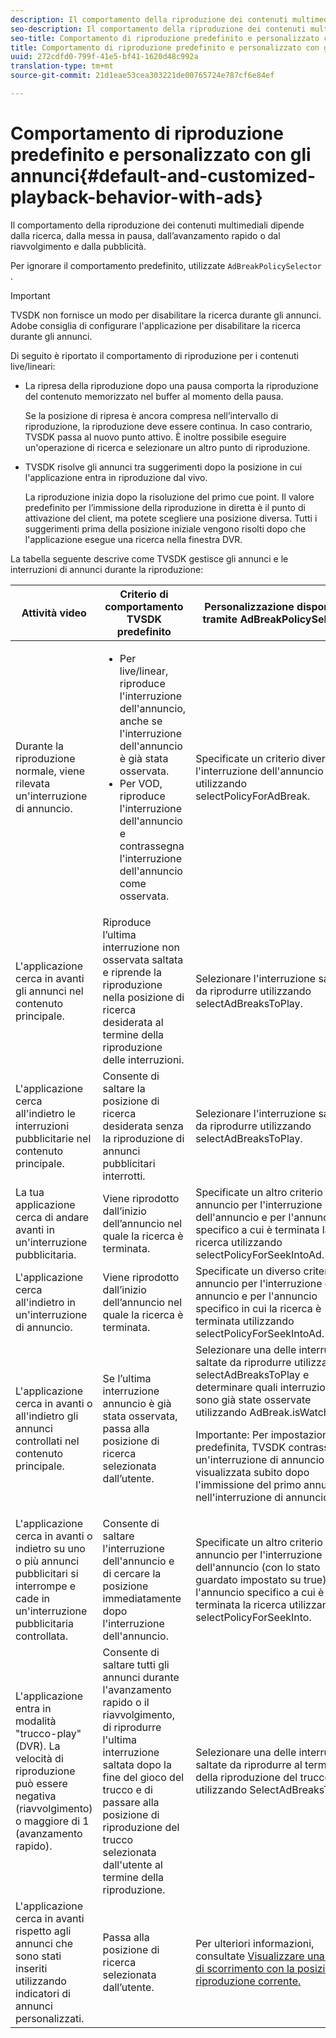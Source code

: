```yaml
---
description: Il comportamento della riproduzione dei contenuti multimediali dipende dalla ricerca, dalla messa in pausa, dall’avanzamento rapido o dal riavvolgimento e dalla pubblicità.
seo-description: Il comportamento della riproduzione dei contenuti multimediali dipende dalla ricerca, dalla messa in pausa, dall’avanzamento rapido o dal riavvolgimento e dalla pubblicità.
seo-title: Comportamento di riproduzione predefinito e personalizzato con gli annunci
title: Comportamento di riproduzione predefinito e personalizzato con gli annunci
uuid: 272cdfd0-799f-41e5-bf41-1620d48c992a
translation-type: tm+mt
source-git-commit: 21d1eae53cea303221de00765724e787cf6e84ef

---
```



# Comportamento di riproduzione predefinito e personalizzato con gli annunci{#default-and-customized-playback-behavior-with-ads}

Il comportamento della riproduzione dei contenuti multimediali dipende dalla ricerca, dalla messa in pausa, dall’avanzamento rapido o dal riavvolgimento e dalla pubblicità.

Per ignorare il comportamento predefinito, utilizzate `AdBreakPolicySelector` .

>[!IMPORTANT]
>
>TVSDK non fornisce un modo per disabilitare la ricerca durante gli annunci. Adobe consiglia di configurare l&#39;applicazione per disabilitare la ricerca durante gli annunci.

Di seguito è riportato il comportamento di riproduzione per i contenuti live/lineari:

* La ripresa della riproduzione dopo una pausa comporta la riproduzione del contenuto memorizzato nel buffer al momento della pausa.

   Se la posizione di ripresa è ancora compresa nell’intervallo di riproduzione, la riproduzione deve essere continua. In caso contrario, TVSDK passa al nuovo punto attivo. È inoltre possibile eseguire un&#39;operazione di ricerca e selezionare un altro punto di riproduzione.
* TVSDK risolve gli annunci tra suggerimenti dopo la posizione in cui l&#39;applicazione entra in riproduzione dal vivo.

   La riproduzione inizia dopo la risoluzione del primo cue point. Il valore predefinito per l’immissione della riproduzione in diretta è il punto di attivazione del client, ma potete scegliere una posizione diversa. Tutti i suggerimenti prima della posizione iniziale vengono risolti dopo che l&#39;applicazione esegue una ricerca nella finestra DVR.

La tabella seguente descrive come TVSDK gestisce gli annunci e le interruzioni di annunci durante la riproduzione:

<table id="table_466538B1C2A646B89EB4F9AA111203BE"> 
 <thead> 
  <tr> 
   <th colname="col1" class="entry"> Attività video </th> 
   <th colname="col2" class="entry"> Criterio di comportamento TVSDK predefinito </th> 
   <th colname="col3" class="entry">Personalizzazione disponibile tramite <span class="codeph"> AdBreakPolicySelector </span> </th> 
  </tr>
 </thead>
 <tbody> 
  <tr> 
   <td colname="col1"> Durante la riproduzione normale, viene rilevata un'interruzione di annuncio. </td> 
   <td colname="col2"> 
    <ul id="ul_10D2638676EA4ADDA718E61BD4FDC1D2"> 
     <li id="li_D5CC30F063934C738971E2E8AF00C137"> Per live/linear, riproduce l'interruzione dell'annuncio, anche se l'interruzione dell'annuncio è già stata osservata. </li> 
     <li id="li_D962C0938DA74186AE99D117E5A74E38">Per VOD, riproduce l'interruzione dell'annuncio e contrassegna l'interruzione dell'annuncio come osservata. </li> 
    </ul> </td> 
   <td colname="col3">Specificate un criterio diverso per l'interruzione dell'annuncio utilizzando <span class="codeph"> selectPolicyForAdBreak</span>. </td> 
  </tr> 
  <tr> 
   <td colname="col1"> L'applicazione cerca in avanti gli annunci nel contenuto principale. </td> 
   <td colname="col2"> Riproduce l’ultima interruzione non osservata saltata e riprende la riproduzione nella posizione di ricerca desiderata al termine della riproduzione delle interruzioni. </td> 
   <td colname="col3">Selezionare l'interruzione saltata da riprodurre utilizzando <span class="codeph"> selectAdBreaksToPlay</span>. </td> 
  </tr> 
  <tr> 
   <td colname="col1"> L'applicazione cerca all'indietro le interruzioni pubblicitarie nel contenuto principale. </td> 
   <td colname="col2"> Consente di saltare la posizione di ricerca desiderata senza la riproduzione di annunci pubblicitari interrotti. </td> 
   <td colname="col3">Selezionare l'interruzione saltata da riprodurre utilizzando <span class="codeph"> selectAdBreaksToPlay</span>.                      </td> 
  </tr> 
  <tr> 
   <td colname="col1"> La tua applicazione cerca di andare avanti in un'interruzione pubblicitaria. </td> 
   <td colname="col2"> Viene riprodotto dall’inizio dell’annuncio nel quale la ricerca è terminata. </td> 
   <td colname="col3">Specificate un altro criterio di annuncio per l'interruzione dell'annuncio e per l'annuncio specifico a cui è terminata la ricerca utilizzando <span class="codeph"> selectPolicyForSeekIntoAd</span>. </td> 
  </tr> 
  <tr> 
   <td colname="col1"> L'applicazione cerca all'indietro in un'interruzione di annuncio. </td> 
   <td colname="col2"> Viene riprodotto dall’inizio dell’annuncio nel quale la ricerca è terminata. </td> 
   <td colname="col3">Specificate un diverso criterio di annuncio per l'interruzione di annuncio e per l'annuncio specifico in cui la ricerca è terminata utilizzando <span class="codeph"> selectPolicyForSeekIntoAd</span>. </td> 
  </tr> 
  <tr> 
   <td colname="col1"> L'applicazione cerca in avanti o all'indietro gli annunci controllati nel contenuto principale. </td> 
   <td colname="col2"> Se l’ultima interruzione annuncio è già stata osservata, passa alla posizione di ricerca selezionata dall’utente. </td> 
   <td colname="col3">Selezionare una delle interruzioni saltate da riprodurre utilizzando <span class="codeph"> selectAdBreaksToPlay</span> e determinare quali interruzioni sono già state osservate utilizzando <span class="codeph"> AdBreak.isWatched</span> . <p>Importante:  Per impostazione predefinita, TVSDK contrassegna un'interruzione di annuncio come visualizzata subito dopo l'immissione del primo annuncio nell'interruzione di annuncio. </p> </td> 
  </tr> 
  <tr> 
   <td colname="col1"> L'applicazione cerca in avanti o indietro su uno o più annunci pubblicitari si interrompe e cade in un'interruzione pubblicitaria controllata. </td> 
   <td colname="col2"> Consente di saltare l'interruzione dell'annuncio e di cercare la posizione immediatamente dopo l'interruzione dell'annuncio. </td> 
   <td colname="col3">Specificate un altro criterio di annuncio per l'interruzione dell'annuncio (con lo stato guardato impostato su true) e per l'annuncio specifico a cui è terminata la ricerca utilizzando <span class="codeph"> selectPolicyForSeekInto</span>. </td> 
  </tr> 
  <tr> 
   <td colname="col1"> L'applicazione entra in modalità "trucco-play" (DVR). La velocità di riproduzione può essere negativa (riavvolgimento) o maggiore di 1 (avanzamento rapido). </td> 
   <td colname="col2"> Consente di saltare tutti gli annunci durante l'avanzamento rapido o il riavvolgimento, di riprodurre l'ultima interruzione saltata dopo la fine del gioco del trucco e di passare alla posizione di riproduzione del trucco selezionata dall'utente al termine della riproduzione. </td> 
   <td colname="col3">Selezionare una delle interruzioni saltate da riprodurre al termine della riproduzione del trucco utilizzando <span class="codeph"> SelectAdBreaksToPlay</span>. </td> 
  </tr> 
  <tr> 
   <td colname="col1"> L'applicazione cerca in avanti rispetto agli annunci che sono stati inseriti utilizzando indicatori di annunci personalizzati. </td> 
   <td colname="col2"> Passa alla posizione di ricerca selezionata dall’utente. </td> 
   <td colname="col3">Per ulteriori informazioni, consultate <a href="../../tvsdk-2.7-for-android/content-playback-options/ui-configure/t-psdk-android-2.7-ui-seek-scrub-bar-display.md" format="dita" scope="local"> Visualizzare una barra di scorrimento con la posizione di riproduzione corrente.</a> </td> 
  </tr> 
 </tbody> 
</table>